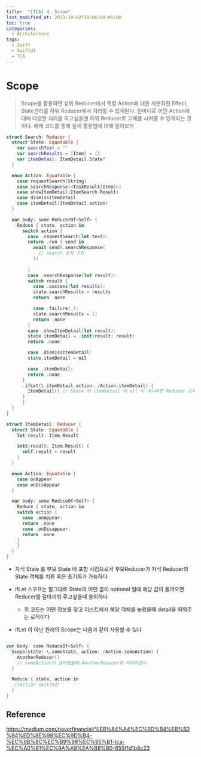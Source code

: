 ```yaml
---
title:  "[TCA] 4. Scope"
last_modified_at: 2023-10-02T19:06:00-05:00
toc: true
categories:
  - Architecture
tags:
  - Swift
  - SwiftUI
  - TCA
---
```


# Scope  

> Scope를 활용하면 상위 Reducer에서 특정 Action에 대한 세분화된 Effect, State관리를 하위 Reducer에서 처리할 수 있게된다.
한마디로 어떤 Action에 대해 다양한 처리를 하고싶을땐 하위 Reducer로 교체를 시켜줄 수 있게되는 것이다.
예제 코드를 통해 실제 활용법에 대해 알아보자

```swift
struct Search: Reducer {
  struct State: Equatable {
    var searchText = ""
    var searchResults = [Item] = []
    var itemDetail: ItemDetail.State?
  }

  enum Action: Equatable {
    case requestSearch(String)
    case searchResponse(<TaskResult[Item]>)
    case showItemDetail(ItemSearch.Result)
    case dismissItemDetail
    case itemDetail(ItemDetail.action)
  }

  var body: some ReducerOf<Self> {
    Reduce { state, action in 
      switch action {
        case .requestSearch(let text):
        return .run { send in 
          await send(.searchResponse(
            // search 로직 구현
          ))
          
        }
        case .searchResponse(let result):
        switch result {
          case .success(let results):
          state.searchResults = results
          return .none

          case .failure(_):
          state.searchResults = []
          return .none
        }
        case .showItemDetail(let result):
        state.itemDetail = .init(result: result)
        return .none

        case .dismissItemDetail:
        state.itemDetail = nil

        case .itemDetail:
        return .none
      }
      .ifLet(\.itemDetail action: /Action.itemDetail) {
        ItemDetail() // State 의 itemDetail 이 nil 이 아니라면 Reducer 교체
      }
      }
  }
}

struct ItemDetail: Reducer {
  struct State: Equatable {
    let result: Item.Result

    init(result: Item.Result) {
      self.result = result
    }
  }

  enum Action: Equatable {
    case onAppear
    case onDisAppear
  }

  var body: some ReduceOf<Self> {
    Reduce { state, action in 
    switch action {
      case .onAppear:
      return .none
      case .onDisappear: 
      return .none
    }
    }
  }
}
```
- 자식 State 를 부모 State 에 포함 시킴으로서 부모Reducer가 자식 Reducer의 State 객체를 치환 혹은 초기화가 가능하다

- ifLet 스코프는 말그대로 State의 어떤 값이 optional 일때 해당 값이 들어오면 Reducer를 갈아끼워 주고싶을때 용이하다
  - 위 코드는 어떤 정보를 찾고 리스트에서 해당 객체를 눌렀을때 detail을 띄워주는 로직이다

- ifLet 이 아닌 원래의 Scope는 다음과 같이 사용할 수 있다
```swift

var body: some ReduceOf<Self> {
  Scope(state: \.someState, action: /Action.someAction) {
    AnotherReducer()
    // someAction이 들어왔을때 AnotherReducer로 처리하겠다
  }

  Reduce { state, action in 
   //Action switch문
  } 
}

```


## Reference
https://medium.com/naverfinancial/%EB%84%A4%EC%9D%B4%EB%B2%84%ED%8E%98%EC%9D%B4-%EC%9B%8C%EC%B9%98%EC%95%B1-tca-%EC%A0%81%EC%9A%A9%EA%B8%B0-655f1d1b8c23


